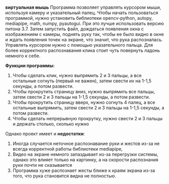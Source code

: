 **виртуальная мышь**
Программа позволяет управлять курсором мыши, используя камеру и указательный палец. 
Чтобы начать пользоваться программой, нужно установить библиотеки opencv-python, autopy, mediapipe, math, numpy, pyautogui. При это лучше использовать версию питона 3.7. Затем запустить файл, дождаться появления окна с изображением с камеры, поднять руку так, чтобы ее было видно в окне и ждать появления точек на экране, что значит, что рука распозналась. Управлять курсором нужно с помощью указательного пальца. Для более корректного распознавания клика стоит чуть повернуть ладонь немного к себе. 

**Функции программы:**
1. Чтобы сделать клик, нужно выпрямить 2 и 3 пальцы, а все остальные согнуть (первый не важен), затем свести их на 1-1,5 секунды, а потом развести. 
2. Чтобы прокрутить страницу вниз, нужно выпрямить все пальцы, затем свести 2 и 3 пальцы на 1-1,5 секунды, а потом развести. 
3. Чтобы прокрутить страницу вверх, нужно согнуть 4 палец, а все остальные выпрямить, затем свести 2 и 3 пальцы на 1-1,5 секунды, а потом развести. 
4. Чтобы сделать непрерывную прокрутку, нужно свести 2 и 3 пальцы и держать столько, сколько нужно

Однако проект имеет и **недостатки**:
1. Иногда случается неточное распознавание руки и жестов из-за не всегда корректной работы библиотеки mediapipe, 
2. Видео на экране немного запаздывает из-за перегрузки системы, однако это влияет только на картинку, а на скорости распознания руки почти не сказывается
3. Программа хуже распознает жесты ближе к краям экрана из-за того, что рука становится видна не полностью.

